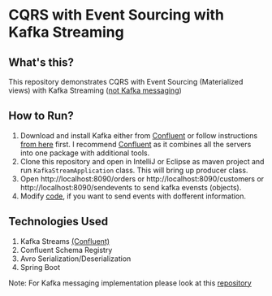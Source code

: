 # CQRS with Event Sourcing with Kafka Streaming
## What's this?
This repository demonstrates CQRS with Event Sourcing (Materialized views) with Kafka Streaming ([not Kafka messaging](https://github.com/pavankjadda/SpringCloudStream-Kafka))

## How to Run?
1. Download and install Kafka either from [Confluent](https://docs.confluent.io/current/installation/installing_cp.html#zip-and-tar-archives) or follow instructions [from here](https://www.tutorialspoint.com/apache_kafka/apache_kafka_installation_steps.htm) first. I recommend [Confluent](https://docs.confluent.io/current/installation/installing_cp.html#zip-and-tar-archives) as it combines all the servers into one package with additional tools.
2. Clone this repository and open in IntelliJ or Eclipse as maven project and run `KafkaStreamApplication` class. This will bring up producer class.
3. Open http://localhost:8090/orders or http://localhost:8090/customers or http://localhost:8090/sendevents to send kafka evensts (objects). 
4. Modify [code](https://github.com/pavankjadda/KafkaStream-CQRS-EventSourcing/blob/master/src/main/java/com/kafkastream/web/EventsController.java), if you want to send events with dofferent information.

## Technologies Used
1. Kafka Streams [(Confluent)](https://docs.confluent.io/current/installation/installing_cp.html#zip-and-tar-archives)
2. Confluent Schema Registry
3. Avro Serialization/Deserialization
4. Spring Boot

Note: For Kafka messaging implementation please look at this [repository](https://github.com/pavankjadda/SpringCloudStream-Kafka)
